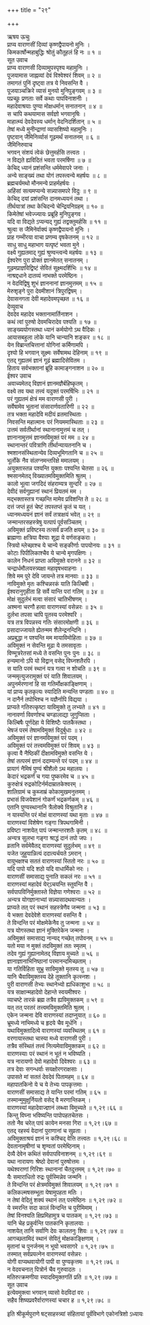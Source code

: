 +++
title = "२९"

+++

ऋषय ऊचुः  
प्राप्य वाराणसीं दिव्यां कृष्णद्वैपायनो मुनिः ।  
किमकार्षोन्महाबुद्धिः श्रोतुं कौतूहलं हि नः ॥ १ ॥  
सूत उवाच  
प्राप्य वाराणसी दिव्यामुपस्पृश्य महामुनिः ।  
पूजयामास जाह्नव्यां देवं विश्वेश्वरं शिवम् ॥ २ ॥  
तमागतं पुनिं दृष्ट्वा तत्र ये निवसन्ति वै ।  
पूजयाञ्चक्रिरे व्यासं मुनयो मुनिपुङ्गवम् ॥ ३ ॥  
पप्रच्छुः प्रणताः सर्वे कथाः पापविनाशनीः ।  
महादेवाश्रयाः पुण्या मोक्षधर्मान् सनातनान् ॥ ४ ॥  
स चापि कथयामास सर्वज्ञो भगवानृषिः ।  
माहात्म्यं देवदेवस्य धर्मान् वेदनिदर्शितान् ॥ ५ ॥  
तेषां मध्ये मुनीन्द्राणां व्यासशिष्यो महामुनिः ।  
पृष्टवान् जैमिनिर्व्यासं गूढमर्थं सनातनम् ॥ ६ ॥  
जैमिनिरुवाच  
भगवन् संशयं त्वेकं छेत्तुमर्हसि तत्त्वतः ।  
न विद्यते ह्यविदितं भवता परमर्षिणा ॥ ७ ॥  
केचिद् ध्यानं प्रशंसन्ति धर्ममेवापरे जनाः ।  
अन्ये साङ्ख्यं तथा योगं तपस्त्वन्ये महर्षयः ॥ ८ ॥  
ब्रह्मचर्यमथो मौनमन्ये प्राहर्महर्षयः ।  
अहिंसां सत्यमप्यन्ये सन्न्यासमपरे विदुः ॥ ९ ॥  
केचिद् दयां प्रशंसन्ति दानमध्ययनं तथा ।  
तीर्थयात्रां तथा केचिदन्ये चेन्द्रियनिग्रहम् ॥ १० ॥  
किमेतेषां भवेज्ज्यायः प्रब्रूहि मुनिपुङ्गव ।  
यदि वा विद्यते ऽप्यन्यद् गुह्यं तद्वक्तुमर्हसि ॥ ११ ॥  
श्रुत्वा स जैमिनेर्वाक्यं कृष्णद्वैपायनो मुनिः ।  
प्राह गम्भीरया वाचा प्रणम्य वृषकेतनम् ॥ १२ ॥  
साधु साधु महाभाग यत्पृष्टं भवता मुने ।  
वक्ष्ये गुह्यतमाद् गुह्यं श्रुण्वन्त्वन्ये महर्षयः ॥ १३ ॥  
ईश्वरेण पुरा प्रोक्तं ज्ञानमेतत् सनातनम् ।  
गूढमप्राज्ञविद्विष्टं सेवितं सूक्ष्मदर्शिभिः ॥ १४ ॥  
नाश्रद्दधाने दातव्यं नाभक्ते परमेष्ठिनः ।  
न वेदविद्विषु शुभं ज्ञाननानां ज्ञानमुत्तमम् ॥ १५ ॥  
मेरुशृङ्गे पुरा देवमीशानं त्रिपुरद्विषम् ।  
देवासनगता देवी महादेवमपृच्छत ॥ १६ ॥  
देव्युवाच  
देवदेव महादेव भक्तानामार्तिनाशन ।  
कथं त्वां पुरुषो देवमचिरादेव पश्यति ॥ १७ ॥  
साङ्ख्ययोगस्तथा ध्यानं कर्मयोगो ऽथ वैदिकः ।  
आयासबहुला लोके यानि चान्यानि शङ्कर ॥ १८ ॥  
येन विब्रान्तचित्तानां योगिनां कर्मिणामपि ।  
दृश्यो हि भगवान् सूक्ष्मः सर्वेषामथ देहिनाम् ॥ १९ ॥  
एतद् गुह्यतमं ज्ञानं गूढं ब्रह्मादिसेवितम ।  
हिताय सर्वभक्तानां ब्रूहि कामाङ्गनाशन ॥ २० ॥  
ईश्वर उवाच  
अवाच्यमेतद् विज्ञानं ज्ञानमज्ञैर्बहिष्कृतम् ।  
वक्ष्ये तव यथा तत्त्वं यदुक्तं परमर्षिभिः ॥ २१ ॥  
परं गुह्यतमं क्षेत्रं मम वाराणसी पुरी ।  
सर्वेषामेव भूतानां संसारार्णवतारिणी ॥ २२ ॥  
तत्र भक्ता महादेवि मदीयं व्रतमास्थिताः ।  
निवसन्ति महात्मानः परं नियममास्थिताः ॥ २३ ॥  
उत्तमं सर्वतीर्थानां स्थानानामुत्तमं च तत् ।  
ज्ञानानामुत्तमं ज्ञानमविमुक्तं परं मम ॥ २४ ॥  
स्थानान्तरं पवित्राणि तीर्थान्यायतनानि च ।  
श्मशानसंस्थितान्येव दिव्यभूमिगतानि च ॥ २५ ॥  
भूर्लोके नैव संलग्नमन्तरिक्षे ममालयम् ।  
अयुक्तास्तन्न पश्यन्ति युक्ताः पश्यन्ति चेतसा ॥ २६ ॥  
श्मसानमेतद् विख्यातमविमुक्तमिति श्रुतम् ।  
कालो भूत्वा जगदिदं संहराम्यत्र सुन्दरि ॥ २७ ॥  
देवीदं सर्वगुह्यानां स्थानं प्रियतमं मम ।  
मद्भक्तास्तत्र गच्छन्ति मामेव प्रविशन्ति ते ॥ २८ ॥  
दत्तं जप्तं हुतं चेष्टं तपस्तप्तं कृतं च यत् ।  
ध्यानमध्ययनं ज्ञानं सर्वं तत्राक्षयं भवेत् ॥ २९ ॥  
जन्मान्तरसहस्त्रेषु यत्पापं पूर्वसञ्चितम् ।  
अविमुक्तं प्रविष्टस्य तत्सर्वं व्रजति क्षयम् ॥ ३० ॥  
ब्राह्मणाः क्षत्रिया वैश्याः शूद्रा ये वर्णसङ्कराः ।  
स्त्रियो म्लेच्छाश्च ये चान्ये सङ्कीर्णाः पापयोनयः ॥ ३१ ॥  
कोटाः पिपीलिकाश्चैव ये चान्ये मृगपक्षिणः ।  
कालेन निधनं प्राप्ता अविमुक्ते वरानने ॥ ३२ ॥  
चन्द्रार्धमौलयस्त्र्यक्षा महावृषभवाहनाः ।  
शिवे मम पुरे देवि जायन्ते तत्र मानवाः ॥ ३३ ॥  
नाविमुक्ते मृतः कश्चिन्नरकं याति किल्बिषी ।  
ईश्वरानुगृहीता हि सर्वे यान्ति परां गतिम् ॥ ३४ ॥  
मोक्षं सुदुर्लभं मत्वा संसारं चातिभीषणम् ।  
अश्मना चरणौ हत्वा वाराणस्यां वसेन्नरः ॥ ३५ ॥  
दुर्लभा तपसा चापि पूतस्य परमेश्वरि ।  
यत्र तत्र विपन्नस्य गतिः संसारमोक्षणी ॥ ३६ ॥  
प्रसादाज्जायते ह्येतन्मम शैलेन्द्रनन्दिनि ।  
अप्रबुद्धा न पश्यन्ति मम मायाविमोहिताः ॥ ३७ ॥  
अविमुक्तं न सेवन्ति मूढा ये तमसावृताः ।  
विण्मूत्ररेतसां मध्ये ते वसन्ति पुनः पुनः ॥ ३८ ॥  
हन्यमानो ऽपि यो विद्वान् वसेद् विघ्नशतैरपि ।  
स याति परमं स्थानं यत्र गत्वा न शोचति ॥ ३९ ॥  
जन्ममृत्युजरामुक्तं परं याति शिवालयम् ।  
अपुनर्मरणानां हि सा गतिर्मोक्षकाङ्क्षिणाम् ।  
यां प्राप्य कृतकृत्यः स्यादिति मन्यन्ति पण्डताः ॥ ४० ॥  
न दानैर्न तपोभिश्च न यज्ञैर्नापि विद्यया ।  
प्राप्यते गतिरुत्कृष्टा याविमुक्ते तु लभ्यते ॥ ४१ ॥  
नानावर्णा विवर्णाश्च चण्डालाद्या जुगुप्सिताः ।  
किल्बिषैः पूर्णदेहा ये विशिष्टैः पातकैस्तथा ।  
भेषजं परमं तेषामविमुक्तं विदुर्बुधाः ॥ ४२ ॥  
अविमुक्तं परं ज्ञानमविमुक्तं परं पदम् ।  
अविमुक्तं परं तत्त्वमविमुक्तं परं शिवम् ॥ ४३ ॥  
कृत्वा वै नैष्ठिकीं दीक्षामविमुक्ते वसन्ति ये ।  
तेषां तत्परमं ज्ञानं ददाम्यन्ते परं पदम् ॥ ४४ ॥  
प्रायागं नैमिषं पुण्यं श्रीशैलो ऽथ महालयः ।  
केदारं भद्रकर्णं च गया पुष्करमेव च ॥ ४५ ॥  
कुरुक्षेत्रं रुद्रकोटिर्नर्मदाम्रातकेश्वरम् ।  
शालिग्रामं च कुब्जाम्रं कोकामुखमनुत्तमम् ।  
प्रभासं विजयेशानं गोकर्णं भद्रकर्णकम् ॥ ४६ ॥  
एतानि पुण्यस्थानानि त्रैलोक्ये विश्रुतानि ह ।  
न यास्यन्ति परं मोक्षं वाराणस्यां यथा मृताः ॥ ४७ ॥  
वाराणस्यां विशेषेण गङ्गा त्रिपथगामिनी ।  
प्रविष्टा नाशयेत् पापं जन्मान्तरशतैः कृतम् ॥ ४८ ॥  
अन्यत्र सुलभा गङ्गा श्राद्धं दानं तपो जपः ।  
व्रतानि सर्वमेवैतद् वाराणस्यां सुदुर्लभम् ॥ ४९ ॥  
यजेत जुहुयान्नित्यं ददात्यर्चयते ऽमरान् ।  
वायुभक्षश्च सततं वाराणस्यां स्तितो नरः ॥ ५० ॥  
यदि पापो यदि शठो यदि वाधार्मिको नरः ।  
वाराणसीं समासाद्य पुनाति सकलं नरः ॥ ५१ ॥  
वाराणस्यां महादेवं येर्ऽचयन्ति स्तुवन्ति वै ।  
सर्वपापविनिर्मुक्तास्ते विज्ञेया गणेश्वराः ॥ ५२ ॥  
अन्यत्र योगज्ञानाभ्यां सन्न्यासादथवान्यतः ।  
प्राप्यते तत् परं स्थानं सहस्त्रेणैव जन्मना ॥ ५३ ॥  
ये भक्ता देवदेवेशे वाराणस्यां वसन्ति वै ।  
ते विन्दन्ति परं मोक्षमेकेनैव तु जन्मना ॥ ५४ ॥  
यत्र योगस्तथा ज्ञानं मुक्तिरेकेन जन्मना ।  
अविमुक्तं समासाद्य नान्यद् गच्छेत् तपोवनम् ॥ ५५ ॥  
यतो मया न मुक्तं तदविमुक्तं ततः स्मृतम् ।  
तदेव गुह्यं गुह्यानामेतद् विज्ञाय मुच्यते ॥ ५६ ॥  
ज्ञानाज्ञानाभिनिष्ठानां परमानन्दमिच्छताम् ।  
या गतिर्विहिता सुभ्रु साविमुक्ते मृतस्य तु ॥ ५७ ॥  
यानि चैवाविमुक्तस्य देहे तूक्तानि कृत्स्नशः ।  
पुरी वाराणसी तेभ्यः स्थानेभ्यो ह्यधिकाशुभा ॥ ५८ ॥  
यत्र साक्षान्महादेवो देहान्ते स्वयमीश्वरः ।  
व्याचष्टे तारकं ब्रह्म तत्रैव ह्यविमुक्तकम् ॥ ५९ ॥  
यत् तत् परतरं तत्त्वमविमुक्तमिति श्रुतम् ।  
एकेन जन्मना देवि वाराणस्यां तदाप्नुयात् ॥ ६० ॥  
भ्रूमध्ये नाभिमध्ये च हृदये चैव मूर्धनि ।  
यथाविमुक्तादित्ये वाराणस्यां व्यवस्थितम् ॥ ६१ ॥  
वरणायास्तथा चास्या मध्ये वाराणसी पुरी ।  
तत्रैव संस्थितं तत्त्वं नित्यमेवाविमुक्तकम् ॥ ६२ ॥  
वाराणस्याः परं स्थानं न भूतं न भविष्यति ।  
यत्र नारायणो देवो महादेवो दिवेश्वरः ॥ ६३ ॥  
तत्र देवाः सगन्धर्वाः सयक्षोरगराक्षसाः ।  
उपासते मां सततं देवदेवं पितामहम् ॥ ६४ ॥  
महापातकिनो ये च ये तेभ्यः पापकृत्तमाः ।  
वाराणसीं समासाद्य ते यान्ति परमां गतिम् ॥ ६५ ॥  
तस्मान्मुमुक्षुर्नियतो वसेद् वै मरणान्तिकम् ।  
वाराणस्यां महादेवाज्ज्ञानं लब्ध्वा विमुच्यते ॥ १,२९।६६ ॥  
किन्तु विघ्ना भविष्यन्ति पापोपहतचेतसः ।  
ततो नैव चरेत् पापं कायेन मनसा गिरा ॥ १,२९।६७ ॥  
एतद् रहस्यं वेदानां पुराणानां च सुव्रताः ।  
अविमुक्ताश्रयं ज्ञानं न कश्चिद् वेत्ति तत्त्वतः ॥ १,२९।६८ ॥  
देवतानामृषीणां च शृण्वतां परमेष्ठिनाम् ।  
देव्यै देवेन कथितं सर्वपापविनाशनम् ॥ १,२९।६९ ॥  
यथा नारायणः श्रेष्ठो देवानां पुरुषोत्तमः ।  
यथेश्वराणां गिरिशः स्थानानां चैतदुत्तमम् ॥ १,२९।७० ॥  
यैः समाराधितो रुद्रः पूर्वस्मिन्नेव जन्मनि ।  
ते विन्दन्ति परं क्षेत्रमविमुक्तं शिवालयम् ॥ १,२९।७१ ॥  
कलिकल्मषसम्भूता येषामुपहता मतिः ।  
न तेषां वेदितुं शक्यं स्थानं तत् परमेष्ठिनः ॥ १,२९।७२ ॥  
ये स्मरन्ति सदा कालं विन्दन्ति च पुरीमिमाम् ।  
तेषां विनश्यति क्षिप्रमिहामुत्र च पातकम् ॥ १,२९।७३ ॥  
यानि चेह प्रकुर्वन्ति पातकानि कृतालयाः ।  
नाशयेत् तानि सर्वाणि देवः कालतनुः शिवः ॥ १,२९।७४ ॥  
आगच्छतामिदं स्थानं सेवितुं मोक्षकाङ्क्षिणाम् ।  
मृतानां च पुनर्जनम् न भूयो भवसागरे ॥ १,२९।७५ ॥  
तस्मात् सर्वप्रयत्नेन वाराणस्यां वसेन्नरः ।  
योगी वाप्यथवायोगी पापी वा पुण्यकृत्तमः ॥ १,२९।७६ ॥  
न वेदवचनात् पित्रोर्न चैव गुरुवादतः ।  
मतिरुत्क्रमणीया स्यादविमुक्तगतिं प्रति ॥ १,२९।७७ ॥  
सूत उवाच  
इत्येवमुक्त्वा भगवान् व्यासो वेदविदां वरः ।  
सहैव शिष्यप्रवरैर्वाराणस्यां चचार ह ॥ १,२९।७८ ॥  
    
इति श्रीकूर्मपुराणे षट्साहस्त्र्यां संहितायां पूर्वंविभागे एकोनत्रिशो ऽध्यायः
